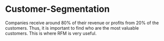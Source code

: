 # Customer-Segmentation
Companies receive around 80% of their revenue or
profits from 20% of the customers. Thus, it is
important to find who are the most valuable
customers. This is where RFM is very useful.

